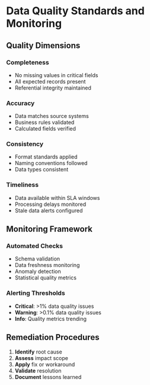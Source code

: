 # Data Quality Standards and Monitoring

## Quality Dimensions

### Completeness
- No missing values in critical fields
- All expected records present
- Referential integrity maintained

### Accuracy  
- Data matches source systems
- Business rules validated
- Calculated fields verified

### Consistency
- Format standards applied
- Naming conventions followed
- Data types consistent

### Timeliness
- Data available within SLA windows
- Processing delays monitored
- Stale data alerts configured

## Monitoring Framework

### Automated Checks
- Schema validation
- Data freshness monitoring
- Anomaly detection
- Statistical quality metrics

### Alerting Thresholds
- **Critical**: >1% data quality issues
- **Warning**: >0.1% data quality issues
- **Info**: Quality metrics trending

## Remediation Procedures
1. **Identify** root cause
2. **Assess** impact scope
3. **Apply** fix or workaround
4. **Validate** resolution
5. **Document** lessons learned
